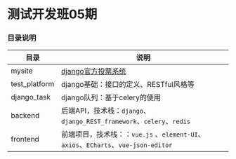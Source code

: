 # 测试开发班05期


### 目录说明

|  目录   | 说明  |
|  ----  | ----  |
| mysite  | [django官方投票系统](https://docs.djangoproject.com/en/4.0/intro/tutorial01/) |
| test_platform  | django基础：接口的定义、RESTful风格等 |
| django_task  | django队列：基于celery的使用 |
| backend  | 后端API，技术栈：`django`、`django_REST_framework`、`celery`、`redis` |
| frontend  | 前端项目，技术栈：：`vue.js` 、`element-UI`、`axios`、`ECharts`、`vue-json-editor` |
